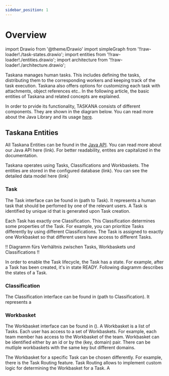 ```yaml
---
sidebar_position: 1
---
```


# Overview

import Drawio from '@theme/Drawio'
import simpleGraph from '!!raw-loader!./task-states.drawio';
import entities from '!!raw-loader!./entities.drawio';
import architecture from '!!raw-loader!./architecture.drawio';

Taskana manages human tasks. This includes defining the tasks, distributing them to the corresponding workers and keeping track of the task execution. Taskana also offers options for customizing each task with attachments, object references etc.. In the following article, the basic entities of Taskana and related concepts are explained. 

In order to prvide its functionality, TASKANA consists of different components. They are shown in the diagram below. You can read more about the Java Library and its usage [here](../java-api-usage). 

<Drawio content={architecture} />

## Taskana Entities
All Taskana Entities can be found in the [Java API](../java-api-usage.md). You can read more about our Java API here (link). For better readability, entites are capitalized in the documentation. 

Taskana operates using Tasks, Classifications and Workbaskets. The entities are stored in the configured database (link). You can see the detailed data model here (link)

<Drawio content={entities} />


### Task

The Task interface can be found in (path to Task). It represents a human task that should be perfomed by one of the relevant users. A Task is identified by unique id that is generated upon Task creation. 

Each Task has exactly one Classification. This Classification determines some properties of the Task. For example, you can prioritize Tasks differently by using different Classifications. The Task is assigned to exactly one Workbasket so that different users have access to different Tasks. 

!! Diagramm fürs Verhältnis zwischen Tasks, Workbaskets und Classifications !! 

In order to enable the Task lifecycle, the Task has a state. For example, after a Task has been created, it's in state READY. Following diagramm describes the states of a Task.  

<Drawio content={simpleGraph} />


### Classification

The Classification interface can be found in (path to Classification). It represents a 

### Workbasket

The Workbasket interface can be found in (). A Workbasket is a list of Tasks. Each user has access to a set of Workbaskets. For example, each team member has access to the Workbasket of the team. Workbasket can be identified either by an id or by the (key, domain) pair. There can be mutliple workbaskets with the same key but different domains. 

The Workbasket for a specific Task can be chosen differently. For example, there is the Task Routing feature. Task Routing allows to implement custom logic for determining the Workbasket for a Task. A 
